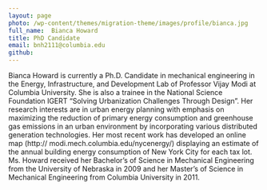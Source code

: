 ```yaml
---
layout: page
photo: /wp-content/themes/migration-theme/images/profile/bianca.jpg
full_name:  Bianca Howard
title: PhD Candidate
email: bnh2111@columbia.edu
github: 
---
```

Bianca Howard is currently a Ph.D. Candidate in mechanical engineering in the Energy, Infrastructure, and Development Lab of Professor Vijay Modi at Columbia University. She is also a trainee in the National Science Foundation IGERT “Solving Urbanization Challenges Through Design”.  Her research interests are in urban energy planning with emphasis on maximizing the reduction of primary energy consumption and greenhouse gas emissions in an urban environment by incorporating various distributed generation technologies. Her most recent work has developed an online map (http:// modi.mech.columbia.edu/nycenergy/) displaying an estimate of the annual building energy consumption of New York City for each tax lot.  Ms. Howard received her Bachelor’s of Science in Mechanical Engineering from the University of Nebraska in 2009 and her Master’s of Science in Mechanical Engineering from Columbia University in 2011.
